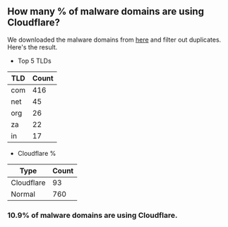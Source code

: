 ## How many % of malware domains are using Cloudflare?


We downloaded the malware domains from [here](https://urlhaus.abuse.ch) and filter out duplicates.
Here's the result.


[//]: # (start replacement)


- Top 5 TLDs

| TLD | Count |
| --- | --- |
| com | 416 |
| net | 45 |
| org | 26 |
| za | 22 |
| in | 17 |


- Cloudflare %

| Type | Count |
| --- | --- |
| Cloudflare | 93 |
| Normal | 760 |


### 10.9% of malware domains are using Cloudflare.